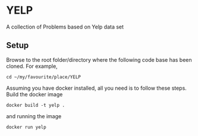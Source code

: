 # YELP
A collection of Problems based on Yelp data set

## Setup

Browse to the root folder/directory where the following code base has been cloned. For example,

```
cd ~/my/favourite/place/YELP
```

Assuming you have docker installed, all you need is to follow these steps.
Build the docker image

```
docker build -t yelp .
```

and running the image

```
docker run yelp
```
